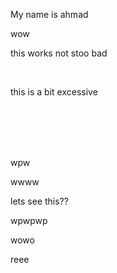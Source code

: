 My name is ahmad&#x20;

wow

this works not stoo bad

<br />

this is a bit excessive

<br />

<br />

<br />

<br />

wpw

wwww

lets see this??&#x20;

wpwpwp

wowo

reee
